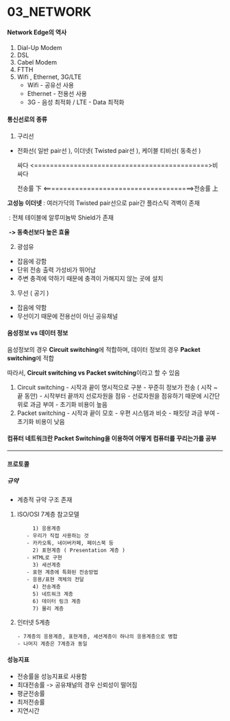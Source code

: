 # 03_NETWORK	

#### Network Edge의 역사

1. Dial-Up Modem
2. DSL
3. Cabel Modem
4. FTTH
5. Wifi , Ethernet, 3G/LTE
   - Wifi - 공유선 사용
   - Ethernet - 전용선 사용
   - 3G - 음성 최적화 / LTE - Data 최적화



#### 통신선로의 종류

1. 구리선

 - 전화선( 일반 pair선 ), 이더넷( Twisted pair선 ), 케이블 티비선( 동축선 )

   싸다 <============================================>비싸다

   전송률 下 <======================================>전송률 上

**고성능 이더넷** : 여러가닥의 Twisted pair선으로 pair간 플라스틱 격벽이 존재

​						 : 전체 테이블에 알루미늄박 Shield가 존재

​     					**-> 동축선보다 높은 효율**



2. 광섬유

- 잡음에 강함
- 단위 전송 출력 가성비가 뛰어남
- 주변 충격에 약하기 때문에 충격이 가해지지 않는 곳에 설치



3. 무선 ( 공기 )

- 잡음에 약함
- 무선이기 때문에 전용선이 아닌 공유채널



#### 음성정보 vs 데이터 정보

음성정보의 경우 **Circuit switching**에 적합하며, 데이터 정보의 경우 **Packet switching**에 적합

따라서, **Circuit switching vs Packet switching**이라고 할 수 있음

1. Circuit switching
   		- 시작과 끝이 명시적으로 구분
      		- 꾸준히 정보가 전송 ( 시작 ~ 끝 동안)
      		- 시작부터 끝까지 선로자원을 점유
      		- 선로자원을 점유하기 때문에 시간단위로 과금 부여
      		- 초기화 비용이 높음
2. Packet switching
   		- 시작과 끝이 모호
      		- 우편 시스템과 비슷
      		- 패킷당 과금 부여
      		- 초기화 비용이 낮음



#### 컴퓨터 네트워크란 Packet Switching을 이용하여 어떻게 컴퓨터를 꾸리는가를 공부

---

#### 프로토콜

##### 규약

- 계층적 규약 구조 존재

1. ISO/OSI 7계층 참고모델

     		1) 응용계층
          - 우리가 직접 사용하는 것
          - 카카오톡, 네이버카페, 페이스북 등
     		2) 표현계층 ( Presentation 계층 )
          - HTML로 구현
     		3) 세션계층
          - 표현 계층에 특화된 전송방법
          - 응용/표현 객체의 전달
     		4) 전송계층
     		5) 네트워크 계층
     		6) 데이터 링크 계층
     		7) 물리 계층

   

2.  인터넷 5계층

		- 7계층의 응용계층, 표현계층, 세션계층이 하나의 응용계층으로 병합
		- 나머지 계층은 7계층과 동일



#### 성능지표

- 전송률을 성능지표로 사용함
- 최대전송률 -> 공유채널의 경우 신뢰성이 떨어짐
- 평균전송률
- 최저전송률
- 지연시간
